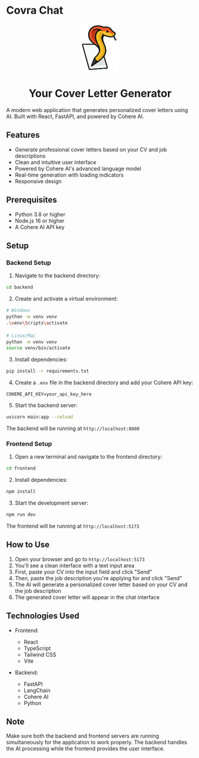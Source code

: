 # Covra Chat

<div align="center">
  <img src="frontend/src/assets/covra-icon.png" alt="Covra Logo" width="100"/>
  <h1>Your Cover Letter Generator</h1>
</div>

A modern web application that generates personalized cover letters using AI. Built with React, FastAPI, and powered by Cohere AI.

## Features

- Generate professional cover letters based on your CV and job descriptions
- Clean and intuitive user interface
- Powered by Cohere AI's advanced language model
- Real-time generation with loading indicators
- Responsive design

## Prerequisites

- Python 3.8 or higher
- Node.js 16 or higher
- A Cohere AI API key

## Setup

### Backend Setup

1. Navigate to the backend directory:
```bash
cd backend
```

2. Create and activate a virtual environment:
```bash
# Windows
python -m venv venv
.\venv\Scripts\activate

# Linux/Mac
python -m venv venv
source venv/bin/activate
```

3. Install dependencies:
```bash
pip install -r requirements.txt
```

4. Create a `.env` file in the backend directory and add your Cohere API key:
```
COHERE_API_KEY=your_api_key_here
```

5. Start the backend server:
```bash
uvicorn main:app --reload
```

The backend will be running at `http://localhost:8000`

### Frontend Setup

1. Open a new terminal and navigate to the frontend directory:
```bash
cd frontend
```

2. Install dependencies:
```bash
npm install
```

3. Start the development server:
```bash
npm run dev
```

The frontend will be running at `http://localhost:5173`

## How to Use

1. Open your browser and go to `http://localhost:5173`
2. You'll see a clean interface with a text input area
3. First, paste your CV into the input field and click "Send"
4. Then, paste the job description you're applying for and click "Send"
5. The AI will generate a personalized cover letter based on your CV and the job description
6. The generated cover letter will appear in the chat interface

## Technologies Used

- Frontend:
  - React
  - TypeScript
  - Tailwind CSS
  - Vite

- Backend:
  - FastAPI
  - LangChain
  - Cohere AI
  - Python

## Note

Make sure both the backend and frontend servers are running simultaneously for the application to work properly. The backend handles the AI processing while the frontend provides the user interface. 

